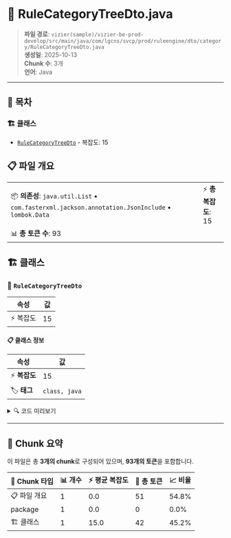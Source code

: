 # 📄 RuleCategoryTreeDto.java

> **파일 경로**: `vizier(sample)/vizier-be-prod-develop/src/main/java/com/lgcns/svcp/prod/ruleengine/dto/category/RuleCategoryTreeDto.java`  
> **생성일**: 2025-10-13  
> **Chunk 수**: 3개  
> **언어**: Java
---

## 📑 목차

### 🏗️ 클래스
- [`RuleCategoryTreeDto`](#class-rulecategorytreedto) - 복잡도: 15

## 📋 파일 개요

| | |
|--|--|
| 📦 **의존성**: `java.util.List` • `com.fasterxml.jackson.annotation.JsonInclude` • `lombok.Data` | ⚡ **총 복잡도**: 15 |
| 📊 **총 토큰 수**: 93 |  |



## 🏗️ 클래스

### <a id="class-rulecategorytreedto"></a>🎯 `RuleCategoryTreeDto`

| 속성 | 값 |
|------|----|
| ⚡ 복잡도 | 15 |



#### 📋 클래스 정보

| 속성 | 값 |
|------|----|
| ⚡ **복잡도** | 15 || 📍 **라인 범위** | 10-10 |
| 🏷️ **태그** | `class, java` |

<details>
<summary>🔍 코드 미리보기</summary>

```java
public class RuleCategoryTreeDto {
	private String ruleCtgrUuid;
	private String ruleCtgrName;
	private String hpstRuleCtgrUuid;
	private String overview;
	private String tclsCtgrYn;
	private String useYn;
	private String rgstUser;
	private String rgstDtm;
	private String updUser;
	private String updDtm;
	private List<RuleCategoryTreeDto> children;
	@JsonInclude(JsonInclude.Include.NON_NULL)
	private List<RuleInfoDto> rules;
}...
```

**Chunk 정보**
- 🆔 **ID**: `53ddaa0939a6`
- 📍 **라인**: 10-10
- 📊 **토큰**: 42
- 🏷️ **태그**: `class, java`

</details>

---





## 🧩 Chunk 요약

이 파일은 총 **3개의 chunk**로 구성되어 있으며, **93개의 토큰**을 포함합니다.

| 🧩 Chunk 타입 | 📊 개수 | ⚡ 평균 복잡도 | 📝 총 토큰 | 📈 비율 |
|---------------|--------|-------------|----------|--------|
| 📋 파일 개요 | 1 | 0.0 | 51 | 54.8% |
| package | 1 | 0.0 | 0 | 0.0% |
| 🏗️ 클래스 | 1 | 15.0 | 42 | 45.2% |

